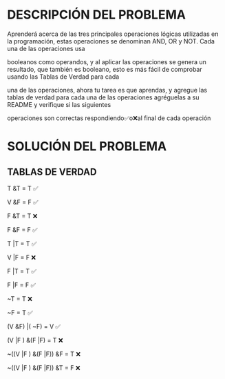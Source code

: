 # DESCRIPCIÓN DEL PROBLEMA

Aprenderá acerca de las tres principales operaciones lógicas utilizadas en la programación, estas operaciones se denominan AND, OR y NOT. Cada una de las operaciones usa 

booleanos como operandos, y al aplicar las operaciones se genera un resultado, que también es booleano, esto es más fácil de comprobar usando las Tablas de Verdad para cada 

una de las operaciones, ahora tu tarea es que aprendas, y agregue las tablas de verdad para cada una de las operaciones agréguelas a su README y verifique si las siguientes 

operaciones son correctas respondiendo✅o❌al final de cada operación

# SOLUCIÓN DEL PROBLEMA 

## TABLAS DE VERDAD

T &T = T ✅

V &F = F ✅

F &T = T ❌

F &F = F ✅

T |T = T ✅

V |F = F ❌

F |T = T ✅

F |F = F ✅

~T = T ❌

~F = T ✅

(V &F) |( ~F) = V ✅

(V |F ) &(F |F) = T ❌

~((V |F ) &(F |F)) &F = T ❌

~((V |F ) &(F |F)) &T = F ❌